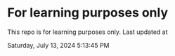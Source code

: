 # For learning purposes only
This repo is for learning purposes only.
Last updated at

Saturday, July 13, 2024 5:13:45 PM

